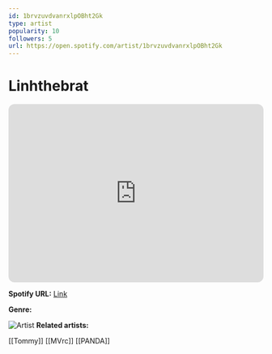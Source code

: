 ```yaml
---
id: 1brvzuvdvanrxlpOBht2Gk
type: artist
popularity: 10
followers: 5
url: https://open.spotify.com/artist/1brvzuvdvanrxlpOBht2Gk
---
```

# Linhthebrat

<iframe style="border-radius:12px" src="https://open.spotify.com/embed/artist/1brvzuvdvanrxlpOBht2Gk" width="100%" height="352" frameBorder="0" allowfullscreen="" allow="autoplay; clipboard-write; encrypted-media; fullscreen; picture-in-picture" loading="lazy"></iframe>

**Spotify URL:** [Link](https://open.spotify.com/artist/1brvzuvdvanrxlpOBht2Gk)

**Genre:** 

![Artist](https://i.scdn.co/image/ab6761610000e5eb32e7d34df889b6be6c412ae1)
**Related artists:**

[[Tommy]]
[[MVrc]]
[[PANDA]]
